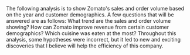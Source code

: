 The following analysis is to show Zomato's sales and order volume based on the year and customer demographics.
A few questions that will be answered are as follows:
What trend are the sales and order volume showing?
How can Zomato improve revenue from certain customer demographics?
Which cuisine was eaten at the most?
Throughout this analysis, some hypotheses were incorrect, but it led to new and exciting discoveries that I believe will help the efficiency of this company.
